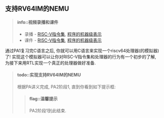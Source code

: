 ## 支持RV64IM的NEMU

> #### info::视频录播和课件
> * 录播 - [RISC-V指令集](https://www.bilibili.com/video/BV1Je411L7PD/), [程序的机器级表示](https://www.bilibili.com/video/BV1S8411e7Vi/)
> * 课件 - [RISC-V指令集](https://ysyx.oscc.cc/slides/2205/07.html#/), [程序的机器级表示](https://ysyx.oscc.cc/slides/2205/08.html#/)

通过PA1复习完C语言之后, 你就可以用C语言来实现一个riscv64处理器(的模拟器)了!
实现这个模拟器可以让你对RISC-V指令集和处理器的行为有一个初步的了解,
为接下来用RTL实现一个真正的处理器做好准备.

> #### todo::实现支持RV64IM的NEMU
> 根据PA讲义完成, PA2阶段1, 直到你看到如下提示框:
> > #### flag::温馨提示
> > PA2阶段1到此结束.

